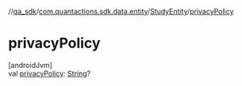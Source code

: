 //[qa_sdk](../../../index.md)/[com.quantactions.sdk.data.entity](../index.md)/[StudyEntity](index.md)/[privacyPolicy](privacy-policy.md)

# privacyPolicy

[androidJvm]\
val [privacyPolicy](privacy-policy.md): [String](https://kotlinlang.org/api/latest/jvm/stdlib/kotlin/-string/index.html)?
